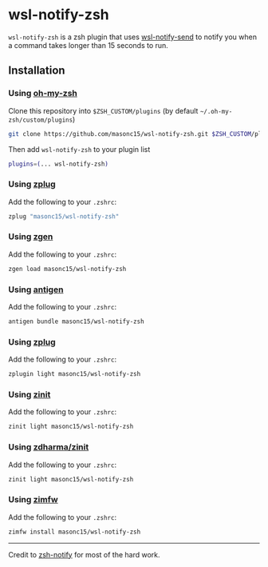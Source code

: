 # wsl-notify-zsh
`wsl-notify-zsh` is a zsh plugin that uses [wsl-notify-send](https://github.com/stuartleeks/wsl-notify-send) to notify you when a command takes longer than 15 seconds to run.



## Installation

### Using [oh-my-zsh](https://github.com/ohmyzsh/ohmyzsh)

Clone this repository into `$ZSH_CUSTOM/plugins` (by default `~/.oh-my-zsh/custom/plugins`)

```zsh
git clone https://github.com/masonc15/wsl-notify-zsh.git $ZSH_CUSTOM/plugins/wsl-notify-zsh
```

Then add `wsl-notify-zsh` to your plugin list

```zsh
plugins=(... wsl-notify-zsh)
```

### Using [zplug](https://github.com/zplug/zplug)

Add the following to your `.zshrc`:

```zsh
zplug "masonc15/wsl-notify-zsh"
```

### Using [zgen](https://github.com/tarjoilija/zgen)

Add the following to your `.zshrc`:

```zsh
zgen load masonc15/wsl-notify-zsh
```

### Using [antigen](https://github.com/zsh-users/antigen)

Add the following to your `.zshrc`:

```zsh
antigen bundle masonc15/wsl-notify-zsh
```

### Using [zplug](https://github.com/zdharma/zplugin)

Add the following to your `.zshrc`:

```zsh
zplugin light masonc15/wsl-notify-zsh
```

### Using [zinit](https://github.com/zdharma/zinit)

Add the following to your `.zshrc`:

```zsh
zinit light masonc15/wsl-notify-zsh
```

### Using [zdharma/zinit](https://github.com/zdharma/zinit)

Add the following to your `.zshrc`:

```zsh
zinit light masonc15/wsl-notify-zsh
```

### Using [zimfw](https://github.com/zimfw/zimfw)

Add the following to your `.zshrc`:

```zsh
zimfw install masonc15/wsl-notify-zsh
```
---
Credit to [zsh-notify](https://github.com/marzocchi/zsh-notify) for most of the hard work.
